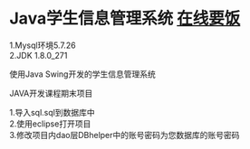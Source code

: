 # Java学生信息管理系统  [在线要饭](http://www.aimuc.cn)

1.Mysql环境5.7.26<br>
2.JDK 1.8.0_271<br>

使用Java Swing开发的学生信息管理系统<br>

JAVA开发课程期末项目

1.导入sql.sql到数据库中<br>
2.使用eclipse打开项目<br>
3.修改项目内dao层DBhelper中的账号密码为您数据库的账号密码<br>
